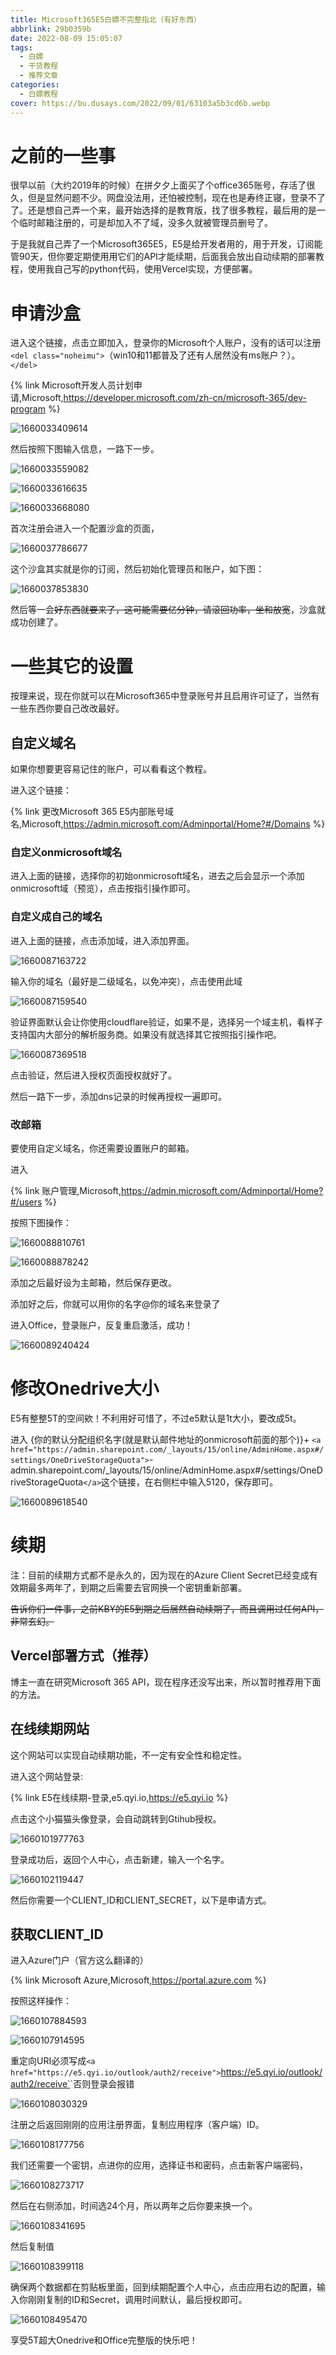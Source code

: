 ```yaml
---
title: Microsoft365E5白嫖不完整指北（有好东西）
abbrlink: 29b0359b
date: 2022-08-09 15:05:07
tags:
  - 白嫖
  - 干货教程
  - 推荐文章
categories:
  - 白嫖教程
cover: https://bu.dusays.com/2022/09/01/63103a5b3cd6b.webp
---
```

# 之前的一些事

很早以前（大约2019年的时候）在拼夕夕上面买了个office365账号，存活了很久，但是显然问题不少。网盘没法用，还怕被控制，现在也是寿终正寝，登录不了了。还是想自己弄一个来，最开始选择的是教育版，找了很多教程，最后用的是一个临时邮箱注册的，可是却加入不了域，没多久就被管理员删号了。

于是我就自己弄了一个Microsoft365E5，E5是给开发者用的，用于开发，订阅能管90天，但你要定期使用用它们的API才能续期，后面我会放出自动续期的部署教程，使用我自己写的python代码，使用Vercel实现，方便部署。

# 申请沙盒

进入这个链接，点击立即加入，登录你的Microsoft个人账户，没有的话可以注册`<del class="noheimu">`（win10和11都普及了还有人居然没有ms账户？）。`</del>`

{% link Microsoft开发人员计划申请,Microsoft,https://developer.microsoft.com/zh-cn/microsoft-365/dev-program %}

![1660033409614](https://cdn1.tianli0.top/gh/LYXOfficial/LYXOfficial.github.io/image/office365e5/1660033409614.png)

然后按照下图输入信息，一路下一步。

![1660033559082](https://cdn1.tianli0.top/gh/LYXOfficial/LYXOfficial.github.io/image/office365e5/1660033559082.png)

![1660033616635](https://cdn1.tianli0.top/gh/LYXOfficial/LYXOfficial.github.io/image/office365e5/1660033616635.png)

![1660033668080](https://cdn1.tianli0.top/gh/LYXOfficial/LYXOfficial.github.io/image/office365e5/1660033668080.png)

首次注册会进入一个配置沙盒的页面，

![1660037786677](https://cdn1.tianli0.top/gh/LYXOfficial/LYXOfficial.github.io/image/office365e5/1660037786677.png)

这个沙盒其实就是你的订阅，然后初始化管理员和账户，如下图：

![1660037853830](https://cdn1.tianli0.top/gh/LYXOfficial/LYXOfficial.github.io/image/office365e5/1660037853830.png)

然后等一会~~好东西就要来了，这可能需要亿分钟，请滚回功率，坐和放宽~~，沙盒就成功创建了。

# 一些其它的设置

按理来说，现在你就可以在Microsoft365中登录账号并且启用许可证了，当然有一些东西你要自己改改最好。

## 自定义域名

如果你想要更容易记住的账户，可以看看这个教程。

进入这个链接：

{% link 更改Microsoft 365 E5内部账号域名,Microsoft,https://admin.microsoft.com/Adminportal/Home?#/Domains %}

### 自定义onmicrosoft域名

进入上面的链接，选择你的初始onmicrosoft域名，进去之后会显示一个添加onmicrosoft域（预览），点击按指引操作即可。

### 自定义成自己的域名

进入上面的链接，点击添加域，进入添加界面。

![1660087163722](https://cdn1.tianli0.top/gh/LYXOfficial/LYXOfficial.github.io/image/office365e5/1660087163722.png)

输入你的域名（最好是二级域名，以免冲突），点击使用此域

![1660087159540](https://cdn1.tianli0.top/gh/LYXOfficial/LYXOfficial.github.io/image/office365e5/1660087159540.png)

验证界面默认会让你使用cloudflare验证，如果不是，选择另一个域主机，看样子支持国内大部分的解析服务商。如果没有就选择其它按照指引操作吧。

![1660087369518](https://cdn1.tianli0.top/gh/LYXOfficial/LYXOfficial.github.io/image/office365e5/1660087369518.png)

点击验证，然后进入授权页面授权就好了。

然后一路下一步，添加dns记录的时候再授权一遍即可。

### 改邮箱

要使用自定义域名，你还需要设置账户的邮箱。

进入

{% link 账户管理,Microsoft,https://admin.microsoft.com/Adminportal/Home?#/users %}

按照下图操作：

![1660088810761](https://cdn1.tianli0.top/gh/LYXOfficial/LYXOfficial.github.io/image/office365e5/1660088810761.png)

![1660088878242](https://cdn1.tianli0.top/gh/LYXOfficial/LYXOfficial.github.io/image/office365e5/1660088878242.png)

添加之后最好设为主邮箱，然后保存更改。

添加好之后，你就可以用你的名字@你的域名来登录了

进入Office，登录账户，反复重启激活，成功！

![1660089240424](https://cdn1.tianli0.top/gh/LYXOfficial/LYXOfficial.github.io/image/office365e5/1660089240424.png)

# 修改Onedrive大小

E5有整整5T的空间欸！不利用好可惜了，不过e5默认是1t大小，要改成5t。

进入 {你的默认分配组织名字(就是默认邮件地址的onmicrosoft前面的那个)}+ `<a href="https://admin.sharepoint.com/_layouts/15/online/AdminHome.aspx#/settings/OneDriveStorageQuota">`-admin.sharepoint.com/_layouts/15/online/AdminHome.aspx#/settings/OneDriveStorageQuota`</a>`这个链接，在右侧栏中输入5120，保存即可。

![1660089618540](https://cdn1.tianli0.top/gh/LYXOfficial/LYXOfficial.github.io/image/office365e5/1660089618540.png)

# 续期

注：目前的续期方式都不是永久的，因为现在的Azure Client Secret已经变成有效期最多两年了，到期之后需要去官网换一个密钥重新部署。

~~告诉你们一件事，之前KBY的E5到期之后居然自动续期了，而且调用过任何API，非常玄幻。~~

## Vercel部署方式（推荐）

博主一直在研究Microsoft 365 API，现在程序还没写出来，所以暂时推荐用下面的方法。

## 在线续期网站

这个网站可以实现自动续期功能，不一定有安全性和稳定性。

进入这个网站登录:

{% link E5在线续期-登录,e5.qyi.io,https://e5.qyi.io %}

点击这个小猫猫头像登录，会自动跳转到Gtihub授权。

![1660101977763](https://cdn1.tianli0.top/gh/LYXOfficial/LYXOfficial.github.io/image/office365e5/1660101977763.png)

登录成功后，返回个人中心，点击新建，输入一个名字。

![1660102119447](https://cdn1.tianli0.top/gh/LYXOfficial/LYXOfficial.github.io/image/office365e5/1660102119447.png)

然后你需要一个CLIENT_ID和CLIENT_SECRET，以下是申请方式。

## 获取CLIENT_ID

进入Azure门户（官方这么翻译的）

{% link Microsoft Azure,Microsoft,https://portal.azure.com %}

按照这样操作：

![1660107884593](https://cdn1.tianli0.top/gh/LYXOfficial/LYXOfficial.github.io/image/office365e5/1660107884593.png)

![1660107914595](https://cdn1.tianli0.top/gh/LYXOfficial/LYXOfficial.github.io/image/office365e5/1660107914595.png)

重定向URI必须写成`<a href="https://e5.qyi.io/outlook/auth2/receive">`https://e5.qyi.io/outlook/auth2/receive`</a>`否则登录会报错

![1660108030329](https://cdn1.tianli0.top/gh/LYXOfficial/LYXOfficial.github.io/image/office365e5/1660108030329.png)

注册之后返回刚刚的应用注册界面，复制应用程序（客户端）ID。

![1660108177756](https://cdn1.tianli0.top/gh/LYXOfficial/LYXOfficial.github.io/image/office365e5/1660108177756.png)

我们还需要一个密钥，点进你的应用，选择证书和密码，点击新客户端密码，

![1660108273717](https://cdn1.tianli0.top/gh/LYXOfficial/LYXOfficial.github.io/image/office365e5/1660108273717.png)

然后在右侧添加，时间选24个月，所以两年之后你要来换一个。

![1660108341695](https://cdn1.tianli0.top/gh/LYXOfficial/LYXOfficial.github.io/image/office365e5/1660108341695.png)

然后复制值

![1660108399118](https://cdn1.tianli0.top/gh/LYXOfficial/LYXOfficial.github.io/image/office365e5/1660108399118.png)

确保两个数据都在剪贴板里面，回到续期配置个人中心，点击应用右边的配置，输入你刚刚复制的ID和Secret，调用时间默认，最后授权即可。

![1660108495470](https://cdn1.tianli0.top/gh/LYXOfficial/LYXOfficial.github.io/image/office365e5/1660108495470.png)

享受5T超大Onedrive和Office完整版的快乐吧！
